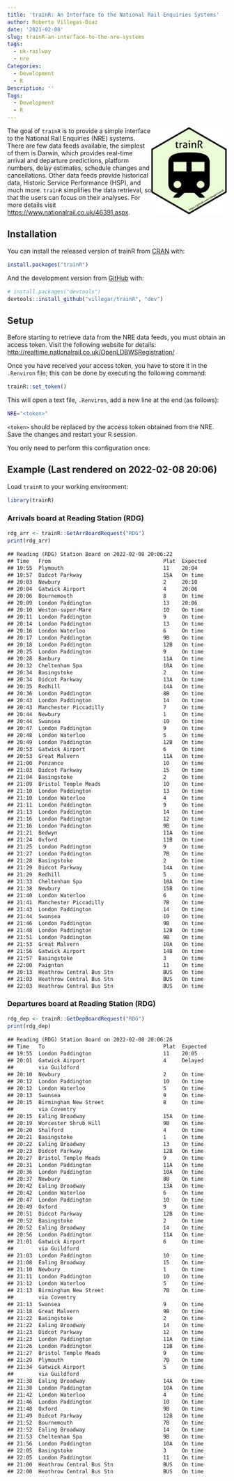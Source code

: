 ```yaml
---
title: 'trainR: An Interface to the National Rail Enquiries Systems'
author: Roberto Villegas-Diaz
date: '2021-02-08'
slug: trainR-an-interface-to-the-nre-systems
tags:
  - uk-railway
  - nre
Categories:
  - Development
  - R
Description: ''
Tags:
  - Development
  - R
---
```


<img src="https://raw.githubusercontent.com/villegar/trainR/main/inst/images/logo.png" alt="logo" align="right" height=200px/>

The goal of `trainR` is to provide a simple interface to the 
National Rail Enquiries (NRE) systems. There are few data feeds 
available, the simplest of them is Darwin, which provides real-time 
arrival and departure predictions, platform numbers, delay estimates, 
schedule changes and cancellations. Other data feeds provide historical 
data, Historic Service Performance (HSP), and much more. `trainR` 
simplifies the data retrieval, so that the users can focus on their 
analyses. For more details visit 
https://www.nationalrail.co.uk/46391.aspx.

## Installation

You can install the released version of trainR from [CRAN](https://CRAN.R-project.org) with:

``` r
install.packages("trainR")
```

And the development version from [GitHub](https://github.com/) with:

``` r
# install.packages("devtools")
devtools::install_github("villegar/trainR", "dev")
```

## Setup
Before starting to retrieve data from the NRE data feeds, you must obtain an access token. 
Visit the following website for details: http://realtime.nationalrail.co.uk/OpenLDBWSRegistration/

Once you have received your access token, you have to store it in the `.Renviron` file; this can be 
done by executing the following command:


```r
trainR::set_token()
```

This will open a text file, `.Renviron`, add a new line at the end (as follows):

```bash
NRE="<token>"
```

`<token>` should be replaced by the access token obtained from the NRE. Save the changes and restart 
your R session.

You only need to perform this configuration once.

## Example (Last rendered on 2022-02-08 20:06)

Load `trainR` to your working environment:

```r
library(trainR)
```

### Arrivals board at Reading Station (RDG)


```r
rdg_arr <- trainR::GetArrBoardRequest("RDG")
print(rdg_arr)
```

```
## Reading (RDG) Station Board on 2022-02-08 20:06:22
## Time   From                                    Plat  Expected
## 19:55  Plymouth                                11    20:04
## 19:57  Didcot Parkway                          15A   On time
## 20:03  Newbury                                 2     20:10
## 20:04  Gatwick Airport                         4     20:06
## 20:06  Bournemouth                             8     On time
## 20:09  London Paddington                       13    20:06
## 20:10  Weston-super-Mare                       10    On time
## 20:11  London Paddington                       9     On time
## 20:14  London Paddington                       13    On time
## 20:16  London Waterloo                         6     On time
## 20:17  London Paddington                       9B    On time
## 20:18  London Paddington                       12B   On time
## 20:25  London Paddington                       9     On time
## 20:28  Banbury                                 11A   On time
## 20:32  Cheltenham Spa                          10A   On time
## 20:34  Basingstoke                             2     On time
## 20:34  Didcot Parkway                          13A   On time
## 20:35  Redhill                                 14A   On time
## 20:36  London Paddington                       8B    On time
## 20:43  London Paddington                       14    On time
## 20:43  Manchester Piccadilly                   7     On time
## 20:44  Newbury                                 1     On time
## 20:44  Swansea                                 10    On time
## 20:47  London Paddington                       9     On time
## 20:48  London Waterloo                         5     On time
## 20:49  London Paddington                       12B   On time
## 20:53  Gatwick Airport                         6     On time
## 20:53  Great Malvern                           11A   On time
## 21:00  Penzance                                10    On time
## 21:03  Didcot Parkway                          15    On time
## 21:04  Basingstoke                             2     On time
## 21:09  Bristol Temple Meads                    10    On time
## 21:10  London Paddington                       13    On time
## 21:10  London Waterloo                         4     On time
## 21:11  London Paddington                       9     On time
## 21:13  London Paddington                       14    On time
## 21:16  London Paddington                       12    On time
## 21:16  London Paddington                       9B    On time
## 21:21  Bedwyn                                  11A   On time
## 21:24  Oxford                                  11B   On time
## 21:25  London Paddington                       9     On time
## 21:27  London Paddington                       7B    On time
## 21:28  Basingstoke                             2     On time
## 21:29  Didcot Parkway                          14A   On time
## 21:29  Redhill                                 5     On time
## 21:33  Cheltenham Spa                          10A   On time
## 21:38  Newbury                                 15B   On time
## 21:40  London Waterloo                         6     On time
## 21:41  Manchester Piccadilly                   7B    On time
## 21:43  London Paddington                       14    On time
## 21:44  Swansea                                 10    On time
## 21:46  London Paddington                       9B    On time
## 21:48  London Paddington                       12B   On time
## 21:51  London Paddington                       9B    On time
## 21:53  Great Malvern                           10A   On time
## 21:56  Gatwick Airport                         14B   On time
## 21:57  Basingstoke                             3     On time
## 22:00  Paignton                                11    On time
## 20:13  Heathrow Central Bus Stn                BUS   On time
## 21:03  Heathrow Central Bus Stn                BUS   On time
## 22:03  Heathrow Central Bus Stn                BUS   On time
```

### Departures board at Reading Station (RDG)


```r
rdg_dep <- trainR::GetDepBoardRequest("RDG")
print(rdg_dep)
```

```
## Reading (RDG) Station Board on 2022-02-08 20:06:26
## Time   To                                      Plat  Expected
## 19:55  London Paddington                       11    20:05
## 20:01  Gatwick Airport                         4     Delayed
##        via Guildford                           
## 20:10  Newbury                                 2     On time
## 20:12  London Paddington                       10    On time
## 20:12  London Waterloo                         5     On time
## 20:13  Swansea                                 9     On time
## 20:15  Birmingham New Street                   8     On time
##        via Coventry                            
## 20:15  Ealing Broadway                         15A   On time
## 20:19  Worcester Shrub Hill                    9B    On time
## 20:20  Shalford                                4     On time
## 20:21  Basingstoke                             1     On time
## 20:22  Ealing Broadway                         13    On time
## 20:23  Didcot Parkway                          12B   On time
## 20:27  Bristol Temple Meads                    9     On time
## 20:31  London Paddington                       11A   On time
## 20:36  London Paddington                       10A   On time
## 20:37  Newbury                                 8B    On time
## 20:42  Ealing Broadway                         13A   On time
## 20:42  London Waterloo                         6     On time
## 20:47  London Paddington                       10    On time
## 20:49  Oxford                                  9     On time
## 20:51  Didcot Parkway                          12B   On time
## 20:52  Basingstoke                             2     On time
## 20:52  Ealing Broadway                         14    On time
## 20:56  London Paddington                       11A   On time
## 21:01  Gatwick Airport                         6     On time
##        via Guildford                           
## 21:03  London Paddington                       10    On time
## 21:08  Ealing Broadway                         15    On time
## 21:10  Newbury                                 1     On time
## 21:11  London Paddington                       10    On time
## 21:12  London Waterloo                         5     On time
## 21:13  Birmingham New Street                   7B    On time
##        via Coventry                            
## 21:13  Swansea                                 9     On time
## 21:18  Great Malvern                           9B    On time
## 21:22  Basingstoke                             2     On time
## 21:22  Ealing Broadway                         14    On time
## 21:23  Didcot Parkway                          12    On time
## 21:23  London Paddington                       11A   On time
## 21:26  London Paddington                       11B   On time
## 21:27  Bristol Temple Meads                    9     On time
## 21:29  Plymouth                                7B    On time
## 21:34  Gatwick Airport                         5     On time
##        via Guildford                           
## 21:38  Ealing Broadway                         14A   On time
## 21:38  London Paddington                       10A   On time
## 21:42  London Waterloo                         4     On time
## 21:46  London Paddington                       10    On time
## 21:48  Oxford                                  9B    On time
## 21:49  Didcot Parkway                          12B   On time
## 21:52  Bournemouth                             7B    On time
## 21:52  Ealing Broadway                         14    On time
## 21:53  Cheltenham Spa                          9B    On time
## 21:56  London Paddington                       10A   On time
## 22:05  Basingstoke                             3     On time
## 22:05  London Paddington                       11    On time
## 21:00  Heathrow Central Bus Stn                BUS   On time
## 22:00  Heathrow Central Bus Stn                BUS   On time
```
